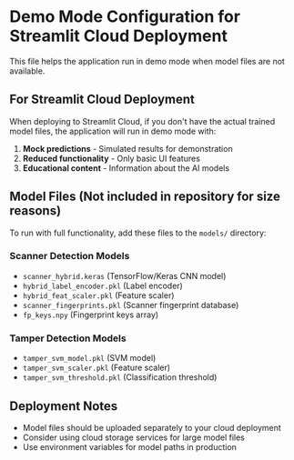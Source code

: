 # Demo Mode Configuration for Streamlit Cloud Deployment

This file helps the application run in demo mode when model files are not available.

## For Streamlit Cloud Deployment

When deploying to Streamlit Cloud, if you don't have the actual trained model files, the application will run in demo mode with:

1. **Mock predictions** - Simulated results for demonstration
2. **Reduced functionality** - Only basic UI features
3. **Educational content** - Information about the AI models

## Model Files (Not included in repository for size reasons)

To run with full functionality, add these files to the `models/` directory:

### Scanner Detection Models
- `scanner_hybrid.keras` (TensorFlow/Keras CNN model)
- `hybrid_label_encoder.pkl` (Label encoder)
- `hybrid_feat_scaler.pkl` (Feature scaler)
- `scanner_fingerprints.pkl` (Scanner fingerprint database)
- `fp_keys.npy` (Fingerprint keys array)

### Tamper Detection Models
- `tamper_svm_model.pkl` (SVM model)
- `tamper_svm_scaler.pkl` (Feature scaler)
- `tamper_svm_threshold.pkl` (Classification threshold)

## Deployment Notes

- Model files should be uploaded separately to your cloud deployment
- Consider using cloud storage services for large model files
- Use environment variables for model paths in production